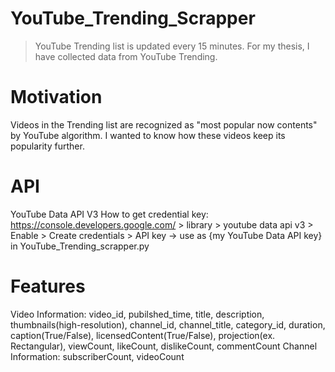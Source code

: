 # YouTube_Trending_Scrapper
> YouTube Trending list is updated every 15 minutes. For my thesis, I have collected data from YouTube Trending.

# Motivation
Videos in the Trending list are recognized as "most popular now contents" by YouTube algorithm. I wanted to know how these videos keep its popularity further.

# API
YouTube Data API V3
How to get credential key: https://console.developers.google.com/ > library > youtube data api v3 > Enable > Create credentials > API key
-> use as {my YouTube Data API key} in YouTube_Trending_scrapper.py

# Features
Video Information: 
video_id, pubilshed_time, title, description, thumbnails(high-resolution), channel_id, channel_title, category_id, duration, caption(True/False), licensedContent(True/False), projection(ex. Rectangular), viewCount, likeCount, dislikeCount, commentCount
Channel Information: 
subscriberCount, videoCount

